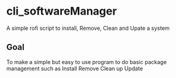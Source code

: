 # cli_softwareManager
A simple rofi script to install, Remove, Clean and Upate a system 

## Goal
To make a simple but easy to use program to do basic package management such as 
  Install
  Remove
  Clean up
  Update
  
